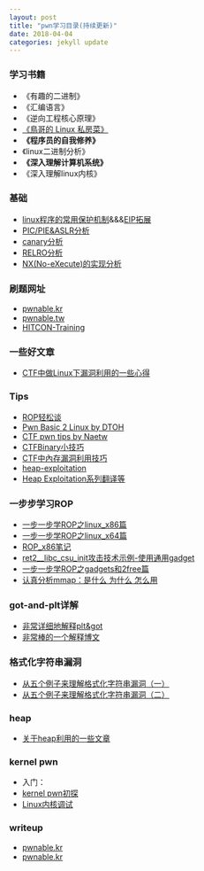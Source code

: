 ```yaml
---
layout: post
title: "pwn学习目录(持续更新)"
date: 2018-04-04 
categories: jekyll update
---
```

### 学习书籍
+ 《有趣的二进制》
+ 《汇编语言》
+ 《逆向工程核心原理》
+ [《鳥哥的 Linux 私房菜》](http://linux.vbird.org/linux_basic/)
+ **《程序员的自我修养》**
+ 《linux二进制分析》
+ **《深入理解计算机系统》**
+ 《深入理解linux内核》

### 基础
+ [linux程序的常用保护机制](https://introspelliam.github.io/2017/09/30/linux%E7%A8%8B%E5%BA%8F%E7%9A%84%E5%B8%B8%E7%94%A8%E4%BF%9D%E6%8A%A4%E6%9C%BA%E5%88%B6/)&&&[EIP拓展](https://hardenedlinux.github.io/system-security/2016/07/01/PIC_PIE_and_ASLR_analysis.html)
+ [PIC/PIE&ASLR分析](https://hardenedlinux.github.io/system-security/2016/07/01/PIC_PIE_and_ASLR_analysis.html)
+ [canary分析](https://hardenedlinux.github.io/2016/11/27/canary.html)
+ [RELRO分析](https://hardenedlinux.github.io/2016/11/25/RelRO.html)
+ [NX(No-eXecute)的实现分析](https://hardenedlinux.github.io/system-security/2016/06/01/NX-analysis.html)

### 刷题网址
+ [pwnable.kr](http://pwnable.kr/play.php)
+ [pwnable.tw](https://pwnable.tw/)
+ [HITCON-Training](https://github.com/scwuaptx/HITCON-Training)

### 一些好文章
+ [CTF中做Linux下漏洞利用的一些心得](http://www.cnblogs.com/Ox9A82/p/5559167.html)

### Tips
+ [ROP轻松谈](https://www.slideshare.net/hackstuff/rop-40525248)
+ [Pwn Basic 2 Linux by DTOH](https://drive.google.com/file/d/18ttjnJmdCajo8avxgJs53cF_SMuVvUuJ/view)
+ [CTF pwn tips by Naetw](https://github.com/Naetw/CTF-pwn-tips)
+ [CTFBinary小技巧](https://docs.google.com/presentation/d/1g30jNUaz2P2PrI_DQUTpHDfGCxrGeJ1lKJRckm1PmKY/edit#slide=id.p7)
+ [CTF中內存漏洞利用技巧](https://drive.google.com/file/d/1QETaNSZAW-Cu07-TFKJKQ3bkNvj71hHL/view)
+ [heap-exploitation](https://heap-exploitation.dhavalkapil.com/)
+ [Heap Exploitation系列翻译等](https://vancir.com/tags/)

### 一步步学习ROP
+ [一步一步学ROP之linux_x86篇](http://wooyun.jozxing.cc/static/drops/tips-6597.html)
+ [一步一步学ROP之linux_x64篇](http://wooyun.jozxing.cc/static/drops/papers-7551.html)
+ [ROP_x86笔记](https://zoepla.github.io/2018/04/%E4%B8%80%E6%AD%A5%E6%AD%A5%E5%AD%A6ROP-x86/)
+ [ret2__libc_csu_init攻击技术示例-使用通用gadget](https://vancir.com/2017/08/04/ret2__libc_csu_init%E6%94%BB%E5%87%BB%E6%8A%80%E6%9C%AF%E7%A4%BA%E4%BE%8B-%E4%BD%BF%E7%94%A8%E9%80%9A%E7%94%A8gadget/)
+ [一步一步学ROP之gadgets和2free篇](http://wooyun.jozxing.cc/static/drops/binary-10638.html)
+ [认真分析mmap：是什么 为什么 怎么用](https://www.cnblogs.com/huxiao-tee/p/4660352.html)


### got-and-plt详解
+ [非常详细地解释plt&got](https://zoepla.github.io/2018/04/%E9%9D%9E%E5%B8%B8%E8%AF%A6%E7%BB%86%E8%A7%A3%E9%87%8Aplt&got/)
+ [非常棒的一个解释博文](http://rickgray.me/use-gdb-to-study-got-and-plt)

### 格式化字符串漏洞
+ [从五个例子来理解格式化字符串漏洞（一）](https://zoepla.github.io/2018/04/%E4%BB%8E%E4%BA%94%E4%B8%AA%E4%BE%8B%E5%AD%90%E6%9D%A5%E7%90%86%E8%A7%A3%E6%A0%BC%E5%BC%8F%E5%8C%96%E5%AD%97%E7%AC%A6%E4%B8%B2%E6%BC%8F%E6%B4%9E-%E4%B8%80/)
+ [从五个例子来理解格式化字符串漏洞（二）](https://zoepla.github.io/2018/04/%E4%BB%8E%E4%BA%94%E4%B8%AA%E4%BE%8B%E5%AD%90%E6%9D%A5%E7%90%86%E8%A7%A3%E6%A0%BC%E5%BC%8F%E5%8C%96%E5%AD%97%E7%AC%A6%E4%B8%B2%E6%BC%8F%E6%B4%9E-%E4%BA%8C/)

### heap
+ [关于heap利用的一些文章](https://github.com/0x01f/slides/tree/master/pwn_heap)

### kernel pwn
+ 入门：
 + [kernel pwn初探](https://23r3f.github.io/2019/05/15/kernel%20pwn%E5%88%9D%E6%8E%A2/)
 + [Linux内核调试](https://xz.aliyun.com/t/2024)

### writeup
+ [pwnable.kr](http://rickgray.me/2015/07/24/toddler-s-bottle-writeup-pwnable-kr/)
+ [pwnable.kr](https://github.com/LeadroyaL/pwnable)

